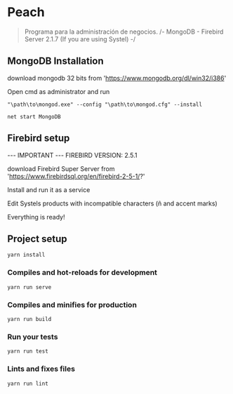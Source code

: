 # Peach

> Programa para la administración de negocios.
> /- MongoDB - Firebird Server 2.1.7 (If you are using Systel) -/

## MongoDB Installation

download mongodb 32 bits from
'https://www.mongodb.org/dl/win32/i386'

Open cmd as administrator and run

```
"\path\to\mongod.exe" --config "\path\to\mongod.cfg" --install

net start MongoDB
```

## Firebird setup

--- IMPORTANT ---
FIREBIRD VERSION: 2.5.1

download Firebird Super Server from
'https://www.firebirdsql.org/en/firebird-2-5-1/?'

Install and run it as a service

Edit Systels products with incompatible characters (ñ and accent marks)

Everything is ready!

## Project setup

```
yarn install
```

### Compiles and hot-reloads for development

```
yarn run serve
```

### Compiles and minifies for production

```
yarn run build
```

### Run your tests

```
yarn run test
```

### Lints and fixes files

```
yarn run lint
```
